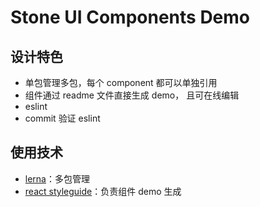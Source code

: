 # Stone UI Components Demo

## 设计特色

- 单包管理多包，每个 component 都可以单独引用
- 组件通过 readme 文件直接生成 demo， 且可在线编辑
- eslint
- commit 验证 eslint

## 使用技术

- [lerna](https://github.com/lerna/lerna)：多包管理
- [react styleguide](https://github.com/styleguidist/react-styleguidist)：负责组件 demo 生成